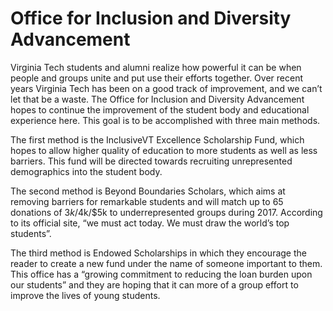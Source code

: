 # Office for Inclusion and Diversity Advancement

Virginia Tech students and alumni realize how powerful it can be when people and groups unite and put use their efforts together. Over recent years Virginia Tech has been on a good track of improvement, and we can’t let that be a waste. The Office for Inclusion and Diversity Advancement hopes to continue the improvement of the student body and educational experience here.  This goal is to be accomplished with three main methods.

The first method is the InclusiveVT Excellence Scholarship Fund, which hopes to allow higher quality of education to more students as well as less barriers. This fund will be directed towards recruiting unrepresented demographics into the student body. 

The second method is Beyond Boundaries Scholars, which aims at removing barriers for remarkable students and will match up to 65 donations of $3k/$4k/$5k to underrepresented groups during 2017. According to its official site, “we must act today. We must draw the world’s top students”. 

The third method is Endowed Scholarships in which they encourage the reader to create a new fund under the name of someone important to them. This office has a “growing commitment to reducing the loan burden upon our students” and they are hoping that it can more of a group effort to improve the lives of young students.

